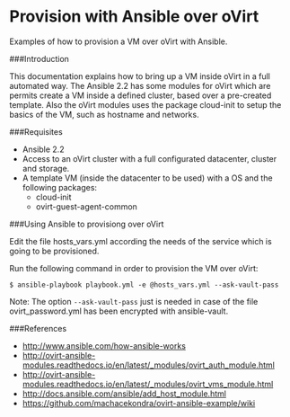 # Provision with Ansible over oVirt

Examples of how to provision a VM over oVirt with Ansible.


###Introduction

This documentation explains how to bring up a VM inside oVirt in a full automated way.
The Ansible 2.2 has some modules for oVirt which are permits create a VM inside a defined cluster, based over a pre-created template.
Also the oVirt modules uses the package cloud-init to setup the basics of the VM, such as hostname and networks.


###Requisites

- Ansible 2.2
- Access to an oVirt cluster with a full configurated datacenter, cluster and storage.
- A template VM (inside the datacenter to be used) with a OS and the following packages:
    - cloud-init
    - ovirt-guest-agent-common


###Using Ansible to provisiong over oVirt

Edit the file hosts_vars.yml according the needs of the service which is going to be provisioned.

Run the following command in order to provision the VM over oVirt:

```
$ ansible-playbook playbook.yml -e @hosts_vars.yml --ask-vault-pass
```
Note: The option `--ask-vault-pass` just is needed in case of the file ovirt_password.yml has been encrypted with ansible-vault.

###References

* http://www.ansible.com/how-ansible-works
* http://ovirt-ansible-modules.readthedocs.io/en/latest/_modules/ovirt_auth_module.html
* http://ovirt-ansible-modules.readthedocs.io/en/latest/_modules/ovirt_vms_module.html
* http://docs.ansible.com/ansible/add_host_module.html
* https://github.com/machacekondra/ovirt-ansible-example/wiki
